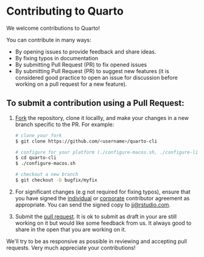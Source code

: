 # Contributing to Quarto

We welcome contributions to Quarto!

You can contribute in many ways:

- By opening issues to provide feedback and share ideas.
- By fixing typos in documentation
- By submitting Pull Request (PR) to fix opened issues
- By submitting Pull Request (PR) to suggest new features (it is considered good practice to open an issue for discussion before working on a pull request for a new feature).

## To submit a contribution using a Pull Request:

1.  [Fork](https://github.com/quarto-dev/quarto-cli/fork) the repository, clone it locallly, and make your changes in a new branch specific to the PR. For example:

    ```bash
    # clone your fork
    $ git clone https://github.com/<username>/quarto-cli

    # configure for your platform (./configure-macos.sh, ./configure-linux.sh, or ./configure-windows.cmd)
    $ cd quarto-cli
    $ ./configure-macos.sh

    # checkout a new branch
    $ git checkout -b bugfix/myfix
    ```

2.  For significant changes (e.g not required for fixing typos), ensure that you have signed the [individual](https://rstudioblog.files.wordpress.com/2017/05/rstudio_individual_contributor_agreement.pdf) or [corporate](https://rstudioblog.files.wordpress.com/2017/05/rstudio_corporate_contributor_agreement.pdf) contributor agreement as appropriate. You can send the signed copy to <jj@rstudio.com>.

3.  Submit the [pull request](https://help.github.com/articles/using-pull-requests). It is ok to submit as draft in your are still working on it but would like some feedback from us. It always good to share in the open that you are working on it.

We'll try to be as responsive as possible in reviewing and accepting pull requests. Very much appreciate your contributions!
